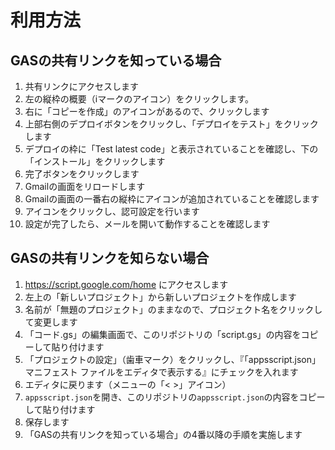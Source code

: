 
# 利用方法
## GASの共有リンクを知っている場合
1. 共有リンクにアクセスします
1. 左の縦枠の概要（iマークのアイコン）をクリックします。
1. 右に「コピーを作成」のアイコンがあるので、クリックします
1. 上部右側のデプロイボタンをクリックし、「デプロイをテスト」をクリックします
1. デプロイの枠に「Test latest code」と表示されていることを確認し、下の「インストール」をクリックします
1. 完了ボタンをクリックします
1. Gmailの画面をリロードします
1. Gmailの画面の一番右の縦枠にアイコンが追加されていることを確認します
1. アイコンをクリックし、認可設定を行います
1. 設定が完了したら、メールを開いて動作することを確認します

## GASの共有リンクを知らない場合
1. https://script.google.com/home にアクセスします
1. 左上の「新しいプロジェクト」から新しいプロジェクトを作成します
1. 名前が「無題のプロジェクト」のままなので、プロジェクト名をクリックして変更します
1. 「コード.gs」の編集画面で、このリポジトリの「script.gs」の内容をコピーして貼り付けます
1. 「プロジェクトの設定」（歯車マーク）をクリックし、『「appsscript.json」マニフェスト ファイルをエディタで表示する』にチェックを入れます
1. エディタに戻ります（メニューの「< >」アイコン）
1. `appsscript.json`を開き、このリポジトリの`appsscript.json`の内容をコピーして貼り付けます
1. 保存します
1. 「GASの共有リンクを知っている場合」の4番以降の手順を実施します